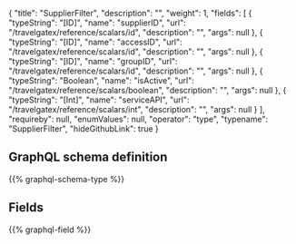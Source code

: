 {
  "title": "SupplierFilter",
  "description": "",
  "weight": 1,
  "fields": [
    {
      "typeString": "[ID]",
      "name": "supplierID",
      "url": "/travelgatex/reference/scalars/id",
      "description": "",
      "args": null
    },
    {
      "typeString": "[ID]",
      "name": "accessID",
      "url": "/travelgatex/reference/scalars/id",
      "description": "",
      "args": null
    },
    {
      "typeString": "[ID]",
      "name": "groupID",
      "url": "/travelgatex/reference/scalars/id",
      "description": "",
      "args": null
    },
    {
      "typeString": "Boolean",
      "name": "isActive",
      "url": "/travelgatex/reference/scalars/boolean",
      "description": "",
      "args": null
    },
    {
      "typeString": "[Int]",
      "name": "serviceAPI",
      "url": "/travelgatex/reference/scalars/int",
      "description": "",
      "args": null
    }
  ],
  "requireby": null,
  "enumValues": null,
  "operator": "type",
  "typename": "SupplierFilter",
  "hideGithubLink": true
}
## GraphQL schema definition

{{% graphql-schema-type %}}

## Fields

{{% graphql-field %}}

